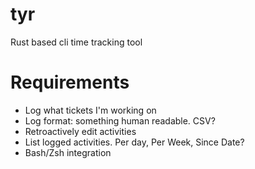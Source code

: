 # tyr
Rust based cli time tracking tool

# Requirements 

- Log what tickets I'm working on
- Log format: something human readable. CSV?
- Retroactively edit activities
- List logged activities. Per day, Per Week, Since Date?
- Bash/Zsh integration

